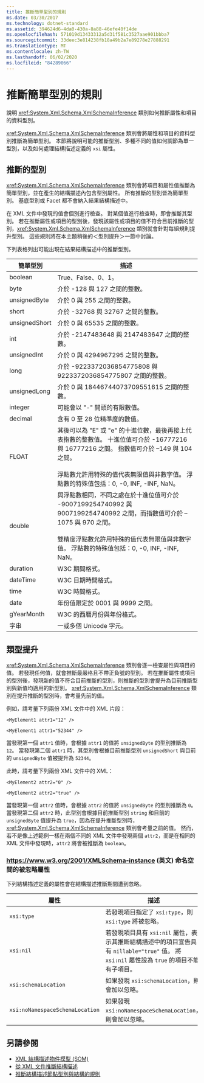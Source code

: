 ```yaml
---
title: 推斷簡單型別的規則
ms.date: 03/30/2017
ms.technology: dotnet-standard
ms.assetid: 394624d6-4da0-430a-8a88-46efe40f14de
ms.openlocfilehash: 571019d13433312a5d31f581c3527aae901bbba7
ms.sourcegitcommit: 33deec3e814238fb18a49b2a7e89278e27888291
ms.translationtype: MT
ms.contentlocale: zh-TW
ms.lasthandoff: 06/02/2020
ms.locfileid: "84289066"
---
```

# <a name="rules-for-inferring-simple-types"></a>推斷簡單型別的規則
說明 <xref:System.Xml.Schema.XmlSchemaInference> 類別如何推斷屬性和項目的資料型別。  
  
 <xref:System.Xml.Schema.XmlSchemaInference> 類別會將屬性和項目的資料型別推斷為簡單型別。 本節將說明可能的推斷型別、多種不同的值如何調節為單一型別，以及如何處理結構描述定義的 `xsi` 屬性。  
  
## <a name="inferred-types"></a>推斷的型別  
 <xref:System.Xml.Schema.XmlSchemaInference> 類別會將項目和屬性值推斷為簡單型別，並在產生的結構描述內包含型別屬性。 所有推斷的型別皆為簡單型別。 基底型別或 Facet 都不會納入結果結構描述中。  
  
 在 XML 文件中發現的值會個別進行檢查。 對某個值進行檢查時，即會推斷其型別。 若在推斷屬性或項目的型別後，發現該屬性或項目的值不符合目前推斷的型別，<xref:System.Xml.Schema.XmlSchemaInference> 類別就會針對每組規則提升型別。 這些規則將在本主題稍後的＜型別提升＞一節中討論。  
  
 下列表格列出可能出現在結果結構描述中的推斷型別。  
  
|簡單型別|描述|  
|-----------------|-----------------|  
|boolean|True、False、0、1。|  
|byte|介於 -128 與 127 之間的整數。|  
|unsignedByte|介於 0 與 255 之間的整數。|  
|short|介於 -32768 與 32767 之間的整數。|  
|unsignedShort|介於 0 與 65535 之間的整數。|  
|int|介於 -2147483648 與 2147483647 之間的整數。|  
|unsignedInt|介於 0 與 4294967295 之間的整數。|  
|long|介於 -9223372036854775808 與 9223372036854775807 之間的整數。|  
|unsignedLong|介於 0 與 18446744073709551615 之間的整數。|  
|integer|可能會以 "-" 開頭的有限數值。|  
|decimal|含有 0 至 28 位精準度的數值。|  
|FLOAT|其後可以為 "E" 或 "e" 的十進位數，最後再接上代表指數的整數值。 十進位值可介於 -16777216 與 16777216 之間。 指數值可介於 –149 與 104 之間。<br /><br /> 浮點數允許用特殊的值代表無限值與非數字值。 浮點數的特殊值包括：0, -0, INF, -INF, NaN。|  
|double|與浮點數相同，不同之處在於十進位值可介於 -9007199254740992 與 9007199254740992 之間，而指數值可介於 –1075 與 970 之間。<br /><br /> 雙精度浮點數允許用特殊的值代表無限值與非數字值。 浮點數的特殊值包括：0, -0, INF, -INF, NaN。|  
|duration|W3C 期間格式。|  
|dateTime|W3C 日期時間格式。|  
|time|W3C 時間格式。|  
|date|年份值限定於 0001 與 9999 之間。|  
|gYearMonth|W3C 的西曆月份與年份格式。|  
|字串|一或多個 Unicode 字元。|  
  
## <a name="type-promotion"></a>類型提升  
 <xref:System.Xml.Schema.XmlSchemaInference> 類別會逐一檢查屬性與項目的值。 若發現任何值，就會推斷最嚴格且不帶正負號的型別。 若在推斷屬性或項目的型別後，發現新的值不符合目前推斷的型別，則推斷的型別會提升為目前推斷型別與新值均適用的新型別。 <xref:System.Xml.Schema.XmlSchemaInference> 類別在提升推斷的型別時，會考量先前的值。  
  
 例如，請考量下列兩份 XML 文件中的 XML 片段：  
  
 `<MyElement1 attr1="12" />`  
  
 `<MyElement1 attr1="52344" />`  
  
 當發現第一個 `attr1` 值時，會根據 `attr1` 的值將 `unsignedByte` 的型別推斷為 `12`。 當發現第二個 `attr1` 時，其型別會根據目前推斷型別 `unsignedShort` 與目前的 `unsignedByte` 值被提升為 `52344`。  
  
 此時，請考量下列兩份 XML 文件中的 XML：  
  
 `<MyElement2 attr2="0" />`  
  
 `<MyElement2 attr2="true" />`  
  
 當發現第一個 `attr2` 值時，會根據 `attr2` 的值將 `unsignedByte` 的型別推斷為 `0`。 當發現第二個 `attr2` 時，此型別會根據目前推斷型別 `string` 和目前的 `unsignedByte` 值提升為 `true`，因為在提升推斷型別時，<xref:System.Xml.Schema.XmlSchemaInference> 類別會考量之前的值。 然而，若不是像上述範例一樣在兩個不同的 XML 文件中發現兩個 `attr2`，而是在相同的 XML 文件中發現時，`attr2` 將會被推斷為 `boolean`。  
  
### <a name="ignored-attributes-from-the-httpswwww3org2001xmlschema-instance-namespace"></a><https://www.w3.org/2001/XMLSchema-instance> \(英文\) 命名空間的被忽略屬性

下列結構描述定義的屬性會在結構描述推斷期間遭到忽略。  
  
|屬性|描述|  
|---------------|-----------------|  
|`xsi:type`|若發現項目指定了 `xsi:type`，則 `xsi:type` 將被忽略。|  
|`xsi:nil`|若發現項目具有 `xsi:nil` 屬性，表示其推斷結構描述中的項目宣告具有 `nillable="true"` 值。 將 `xsi:nil` 屬性設為 `true` 的項目不能有子項目。|  
|`xsi:schemaLocation`|如果發現 `xsi:schemaLocation`，則會加以忽略。|  
|`xsi:noNamespaceSchemaLocation`|如果發現 `xsi:noNamespaceSchemaLocation`，則會加以忽略。|  
  
## <a name="see-also"></a>另請參閱

- [XML 結構描述物件模型 (SOM)](xml-schema-object-model-som.md)
- [從 XML 文件推斷結構描述](inferring-schemas-from-xml-documents.md)
- [推斷結構描述節點型別與結構的規則](rules-for-inferring-schema-node-types-and-structure.md)
